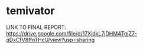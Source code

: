 # temivator

LINK TO FINAL REPORT:
https://drive.google.com/file/d/17XjdkL7jDHM4TgjZ7-qDxCfV8ffoTHcU/view?usp=sharing
